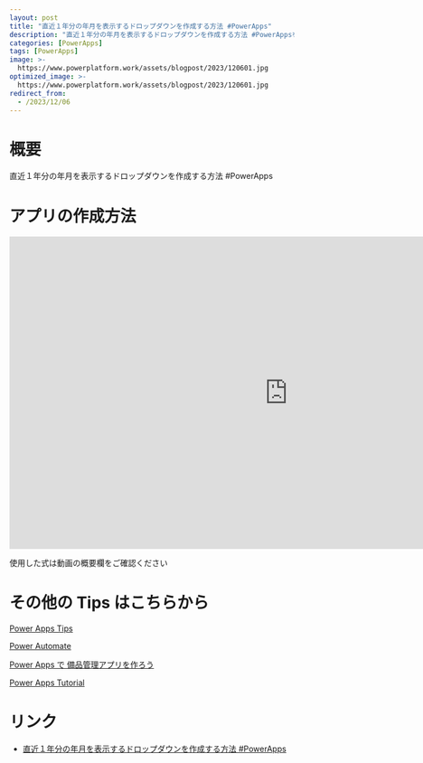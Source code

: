 ```yaml
---
layout: post
title: "直近１年分の年月を表示するドロップダウンを作成する方法 #PowerApps"
description: "直近１年分の年月を表示するドロップダウンを作成する方法 #PowerAppsを動画で分かりやすく解説"
categories: [PowerApps]
tags: [PowerApps]
image: >-
  https://www.powerplatform.work/assets/blogpost/2023/120601.jpg
optimized_image: >-
  https://www.powerplatform.work/assets/blogpost/2023/120601.jpg
redirect_from:
  - /2023/12/06
---
```



#  概要

直近１年分の年月を表示するドロップダウンを作成する方法 #PowerApps


# アプリの作成方法

<iframe width="983" height="553" src="https://www.youtube.com/embed/WsZnFNLdHXc" title="YouTube video player" frameborder="0" allow="accelerometer; autoplay; clipboard-write; encrypted-media; gyroscope; picture-in-picture" allowfullscreen></iframe>


使用した式は動画の概要欄をご確認ください


# その他の Tips はこちらから

[Power Apps Tips](https://www.youtube.com/watch?v=VrAQf3JQ7yM&list=PLVhFi1fb3DqakSLVMn22DDcySXh9jtzi- )


[Power Automate](https://www.youtube.com/watch?v=-YnJYT0ASEM&list=PLVhFi1fb3Dqbzic6GieqnLFgD3aTj-eHA)


[Power Apps で 備品管理アプリを作ろう](https://www.youtube.com/playlist?list=PLVhFi1fb3DqZM3HKb8Hea6XEL96990Fyn)


[Power Apps Tutorial](https://www.youtube.com/playlist?list=PLVhFi1fb3DqalxpL974VvAJvV4iWoSbe_)


# リンク


- [直近１年分の年月を表示するドロップダウンを作成する方法 #PowerApps](https://www.youtube.com/watch?v=WsZnFNLdHXc)

